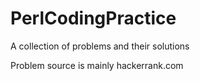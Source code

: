 # PerlCodingPractice
A collection of problems and their solutions

Problem source is mainly hackerrank.com

